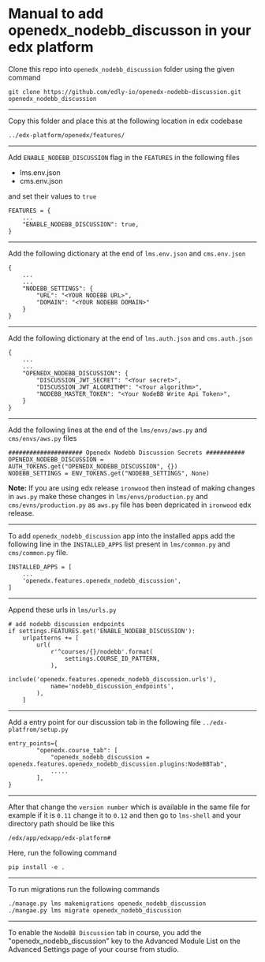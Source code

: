 # Manual to add openedx_nodebb_discusson in your edx platform

Clone this repo into `openedx_nodebb_discussion` folder using the given command

`git clone https://github.com/edly-io/openedx-nodebb-discussion.git openedx_nodebb_discussion`

---

Copy this folder and place this at the following location in edx codebase

`../edx-platform/openedx/features/`

---

Add `ENABLE_NODEBB_DISCUSSION` flag in the `FEATURES` in the following files


- lms.env.json
- cms.env.json


and set their values to   `true`

```
FEATURES = {
    ...
    "ENABLE_NODEBB_DISCUSSION": true,
}
```
---

Add the following dictionary at the end of `lms.env.json` and `cms.env.json`

```
{
    ...
    ...
    "NODEBB_SETTINGS": {
        "URL": "<YOUR NODEBB URL>",
        "DOMAIN": "<YOUR NODEBB DOMAIN>"
    }
}
```


---
Add the following dictionary at the end of `lms.auth.json` and `cms.auth.json`

```
{
    ...
    ...
    "OPENEDX_NODEBB_DISCUSSION": {
        "DISCUSSION_JWT_SECRET": "<Your secret>",
        "DISCUSSION_JWT_ALGORITHM": "<Your algorithm>",
        "NODEBB_MASTER_TOKEN": "<Your NodeBB Write Api Token>",
    }
}
```
---

Add the following lines at the end of the `lms/envs/aws.py` and `cms/envs/aws.py` files

```
##################### Openedx Nodebb Discussion Secrets ###########
OPENEDX_NODEBB_DISCUSSION = AUTH_TOKENS.get("OPENEDX_NODEBB_DISCUSSION", {})
NODEBB_SETTINGS = ENV_TOKENS.get("NODEBB_SETTINGS", None)
```


**Note:** If you are using edx release `ironwood` then instead of making changes in `aws.py` 
make these changes in `lms/envs/production.py` and `cms/evns/production.py` as `aws.py` file has been 
depricated in `ironwood` edx release.

---

To add `openedx_nodebb_discussion` app into the installed apps add the 
following line in the `INSTALLED_APPS` list present in `lms/common.py` and 
`cms/common.py` file.

```
INSTALLED_APPS = [
    ...
    'openedx.features.openedx_nodebb_discussion',
]
```

---

Append these urls in `lms/urls.py`

```
# add nodebb discussion endpoints
if settings.FEATURES.get('ENABLE_NODEBB_DISCUSSION'):
    urlpatterns += [
        url(
            r'^courses/{}/nodebb'.format(
                settings.COURSE_ID_PATTERN,
            ),
            include('openedx.features.openedx_nodebb_discussion.urls'),
            name='nodebb_discussion_endpoints',
        ),
    ]
```

---

Add a entry point for our discussion tab in the following file
`../edx-platfrom/setup.py`

```
entry_points={
        "openedx.course_tab": [
            "openedx_nodebb_discussion = openedx.features.openedx_nodebb_discussion.plugins:NodeBBTab",
            .....
        ],
}
```

---

After that change the `version number` which is available in the same file for example if it is `0.11` change it to `0.12` and then go to `lms-shell` and your directory path should be like this

`/edx/app/edxapp/edx-platform#`


Here, run the following command 

`pip install -e .`


---

To run migrations run the following commands

```
./manage.py lms makemigrations openedx_nodebb_discussion
./mangae.py lms migrate openedx_nodebb_discussion
```

---

To enable the `NodeBB Discussion` tab in course, you add the "openedx_nodebb_discussion" key to the Advanced Module List
 on the Advanced Settings page of your course from studio.
 